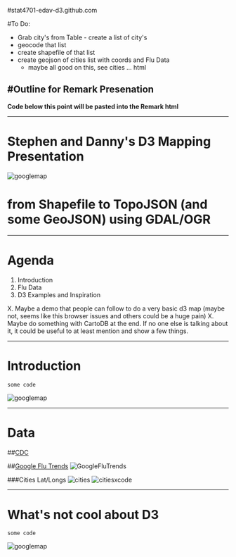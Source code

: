 #stat4701-edav-d3.github.com

#To Do:

* Grab city's from Table - create a list of city's
* geocode that list
* create shapefile of that list
* create geojson of cities list with coords and Flu Data
	* maybe all good on this, see cities ... html 






#Outline for Remark Presenation
---

**Code below this point will be pasted into the Remark html**

---


# Stephen and Danny's D3 Mapping Presentation
![googlemap](img/googlemap.jpg)   
# from Shapefile to TopoJSON (and some GeoJSON) using GDAL/OGR

---

# Agenda

1. Introduction
2. Flu Data
3. D3 Examples and Inspiration


X. Maybe a demo that people can follow to do a very basic d3 map (maybe not, seems like this browser issues and others could be a huge pain)
X. Maybe do something with CartoDB at the end. If no one else is talking about it, it could be useful to at least mention and show a few things.

---

# Introduction

    some code

![googlemap](img/googlemap.jpg)    


---

# Data

##[CDC](http://www.cdc.gov/flu/weekly/fluactivitysurv.htm)

##[Google Flu Trends](https://www.google.org/flutrends/us/#US)
![GoogleFluTrends](https://raw.githubusercontent.com/stat4701-edav-d3/stat4701-edav-d3.github.com/master/remark-develop/img/google_flu_trends.png)


###Cities Lat/Longs
![cities](https://raw.githubusercontent.com/stat4701-edav-d3/stat4701-edav-d3.github.com/master/remark-develop/img/seeing-latlngs-in-source-from-google-trends.png)
![citiesxcode](https://raw.githubusercontent.com/stat4701-edav-d3/stat4701-edav-d3.github.com/master/remark-develop/img/seeing-latlngs-in-xcode.png)



---

# What's not cool about D3

    some code

![googlemap](https://raw.githubusercontent.com/stat4701-edav-d3/stat4701-edav-d3.github.com/master/remark-develop/img/googlemap.jpg)  

